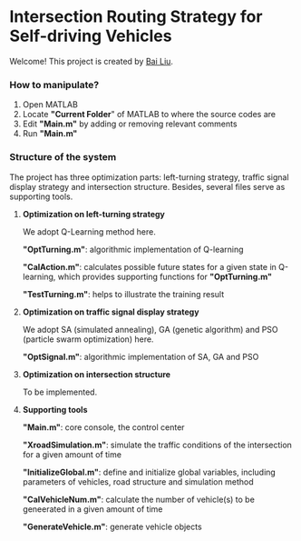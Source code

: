 # Intersection Routing Strategy for Self-driving Vehicles

Welcome! This project is created by [Bai Liu](http://bailiu.me).

### How to manipulate?
1. Open MATLAB
2. Locate **"Current Folder**" of MATLAB to where the source codes are
3. Edit **"Main.m"** by adding or removing relevant comments
4. Run **"Main.m"**

### Structure of the system
The project has three optimization parts: left-turning strategy, traffic signal display strategy and intersection structure. Besides, several files serve as supporting tools.

1. **Optimization on left-turning strategy**

	We adopt Q-Learning method here.

	**"OptTurning.m"**: algorithmic implementation of Q-learning

	**"CalAction.m"**: calculates possible future states for a given state in Q-learning, which provides supporting functions for **"OptTurning.m"**

	**"TestTurning.m"**: helps to illustrate the training result

2. **Optimization on traffic signal display strategy**

	We adopt SA (simulated annealing), GA (genetic algorithm) and PSO (particle swarm optimization) here.

	**"OptSignal.m"**: algorithmic implementation of SA, GA and PSO

3. **Optimization on intersection structure**

	To be implemented.

4. **Supporting tools**

	**"Main.m"**: core console, the control center

	**"XroadSimulation.m"**: simulate the traffic conditions of the intersection for a given amount of time

	**"InitializeGlobal.m"**: define and initialize global variables, including parameters of vehicles, road structure and simulation method

	**"CalVehicleNum.m"**: calculate the number of vehicle(s) to be geneerated in a given amount of time
	
	**"GenerateVehicle.m"**: generate vehicle objects





